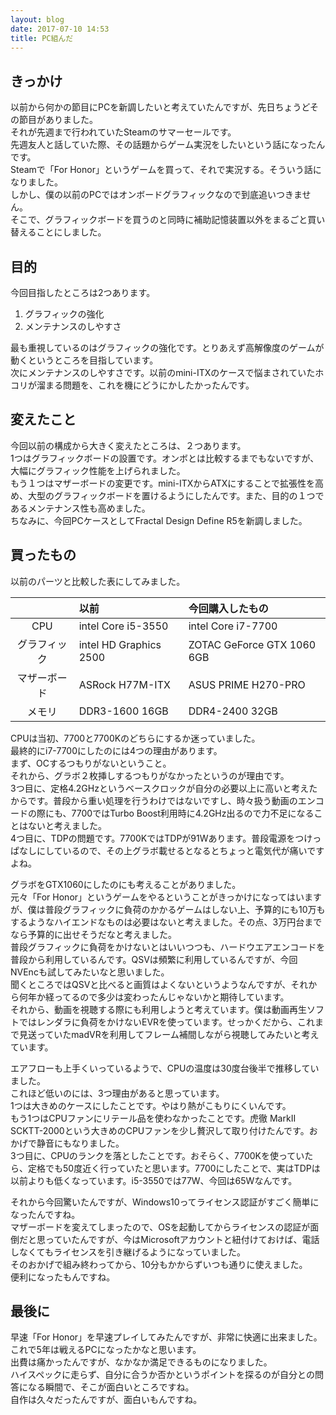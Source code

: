 ```yaml
---
layout: blog
date: 2017-07-10 14:53
title: PC組んだ
---
```

## きっかけ

以前から何かの節目にPCを新調したいと考えていたんですが、先日ちょうどその節目がありました。  
それが先週まで行われていたSteamのサマーセールです。  
先週友人と話していた際、その話題からゲーム実況をしたいという話になったんです。  
Steamで「For Honor」というゲームを買って、それで実況する。そういう話になりました。  
しかし、僕の以前のPCではオンボードグラフィックなので到底追いつきません。  
そこで、グラフィックボードを買うのと同時に補助記憶装置以外をまるごと買い替えることにしました。  

## 目的

今回目指したところは2つあります。  

1. グラフィックの強化
1. メンテナンスのしやすさ

最も重視しているのはグラフィックの強化です。とりあえず高解像度のゲームが動くというところを目指しています。  
次にメンテナンスのしやすさです。以前のmini-ITXのケースで悩まされていたホコリが溜まる問題を、これを機にどうにかしたかったんです。  

## 変えたこと

今回以前の構成から大きく変えたところは、２つあります。  
1つはグラフィックボードの設置です。オンボとは比較するまでもないですが、大幅にグラフィック性能を上げられました。  
もう１つはマザーボードの変更です。mini-ITXからATXにすることで拡張性を高め、大型のグラフィックボードを置けるようにしたんです。また、目的の１つであるメンテナンス性も高めました。  
ちなみに、今回PCケースとしてFractal Design Define R5を新調しました。  

## 買ったもの

以前のパーツと比較した表にしてみました。  

||以前|今回購入したもの|
|:--:|:---|:---------------|
|CPU|intel Core i5-3550|intel Core i7-7700|
|グラフィック|intel HD Graphics 2500|ZOTAC GeForce GTX 1060 6GB|
|マザーボード|ASRock H77M-ITX|ASUS PRIME H270-PRO|
|メモリ|DDR3-1600 16GB|DDR4-2400 32GB|

CPUは当初、7700と7700Kのどちらにするか迷っていました。  
最終的にi7-7700にしたのには4つの理由があります。  
まず、OCするつもりがないということ。  
それから、グラボ２枚挿しするつもりがなかったというのが理由です。  
3つ目に、定格4.2GHzというベースクロックが自分の必要以上に高いと考えたからです。普段から重い処理を行うわけではないですし、時々扱う動画のエンコードの際にも、7700ではTurbo Boost利用時に4.2GHz出るので力不足になることはないと考えました。  
4つ目に、TDPの問題です。7700KではTDPが91Wあります。普段電源をつけっぱなしにしているので、その上グラボ載せるとなるとちょっと電気代が痛いですよね。  

グラボをGTX1060にしたのにも考えることがありました。  
元々「For Honor」というゲームをやるということがきっかけになってはいますが、僕は普段グラフィックに負荷のかかるゲームはしない上、予算的にも10万もするようなハイエンドなものは必要はないと考えました。その点、3万円台までなら予算的に出せそうだなと考えました。  
普段グラフィックに負荷をかけないとはいいつつも、ハードウエアエンコードを普段から利用しているんです。QSVは頻繁に利用しているんですが、今回NVEncも試してみたいなと思いました。  
聞くところではQSVと比べると画質はよくないというようなんですが、それから何年か経ってるので多少は変わったんじゃないかと期待しています。  
それから、動画を視聴する際にも利用しようと考えています。僕は動画再生ソフトではレンダラに負荷をかけないEVRを使っています。せっかくだから、これまで見送っていたmadVRを利用してフレーム補間しながら視聴してみたいと考えています。  

エアフローも上手くいっているようで、CPUの温度は30度台後半で推移していました。  
これほど低いのには、3つ理由があると思っています。  
1つは大きめのケースにしたことです。やはり熱がこもりにくいんです。  
もう1つはCPUファンにリテール品を使わなかったことです。虎徹 MarkII SCKTT-2000という大きめのCPUファンを少し贅沢して取り付けたんです。おかげで静音にもなりました。  
3つ目に、CPUのランクを落としたことです。おそらく、7700Kを使っていたら、定格でも50度近く行っていたと思います。7700にしたことで、実はTDPは以前よりも低くなっています。i5-3550では77W、今回は65Wなんです。  

それから今回驚いたんですが、Windows10ってライセンス認証がすごく簡単になったんですね。  
マザーボードを変えてしまったので、OSを起動してからライセンスの認証が面倒だと思っていたんですが、今はMicrosoftアカウントと紐付けておけば、電話しなくてもライセンスを引き継げるようになっていました。  
そのおかげで組み終わってから、10分もかからずいつも通りに使えました。  
便利になったもんですね。  

## 最後に

早速「For Honor」を早速プレイしてみたんですが、非常に快適に出来ました。  
これで5年は戦えるPCになったかなと思います。  
出費は痛かったんですが、なかなか満足できるものになりました。  
ハイスペックに走らず、自分に合うか否かというポイントを探るのが自分との問答になる瞬間で、そこが面白いところですね。  
自作は久々だったんですが、面白いもんですね。  
